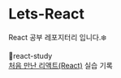 # Lets-React

React 공부 레포지터리 입니다.❄️

📁react-study <br>
    [처음 만난 리액트(React)](https://www.inflearn.com/course/%EC%B2%98%EC%9D%8C-%EB%A7%8C%EB%82%9C-%EB%A6%AC%EC%95%A1%ED%8A%B8/dashboard) 실습 기록
